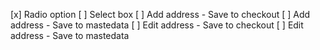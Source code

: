 [x] Radio option
[ ] Select box
[ ] Add address - Save to checkout
[ ] Add address - Save to mastedata
[ ] Edit address - Save to checkout
[ ] Edit address - Save to mastedata
